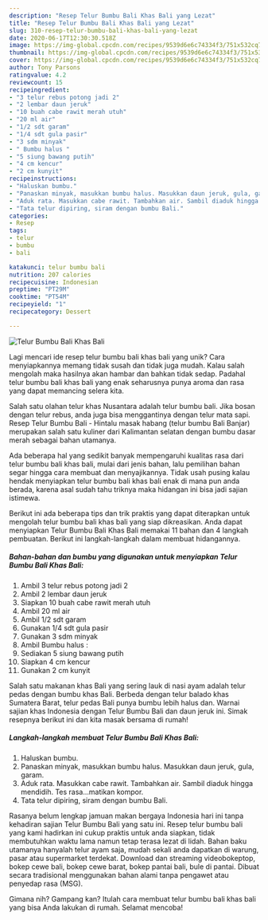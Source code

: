 ```yaml
---
description: "Resep Telur Bumbu Bali Khas Bali yang Lezat"
title: "Resep Telur Bumbu Bali Khas Bali yang Lezat"
slug: 310-resep-telur-bumbu-bali-khas-bali-yang-lezat
date: 2020-06-17T12:30:30.518Z
image: https://img-global.cpcdn.com/recipes/9539d6e6c74334f3/751x532cq70/telur-bumbu-bali-khas-bali-foto-resep-utama.jpg
thumbnail: https://img-global.cpcdn.com/recipes/9539d6e6c74334f3/751x532cq70/telur-bumbu-bali-khas-bali-foto-resep-utama.jpg
cover: https://img-global.cpcdn.com/recipes/9539d6e6c74334f3/751x532cq70/telur-bumbu-bali-khas-bali-foto-resep-utama.jpg
author: Tony Parsons
ratingvalue: 4.2
reviewcount: 15
recipeingredient:
- "3 telur rebus potong jadi 2"
- "2 lembar daun jeruk"
- "10 buah cabe rawit merah utuh"
- "20 ml air"
- "1/2 sdt garam"
- "1/4 sdt gula pasir"
- "3 sdm minyak"
- " Bumbu halus "
- "5 siung bawang putih"
- "4 cm kencur"
- "2 cm kunyit"
recipeinstructions:
- "Haluskan bumbu."
- "Panaskan minyak, masukkan bumbu halus. Masukkan daun jeruk, gula, garam."
- "Aduk rata. Masukkan cabe rawit. Tambahkan air. Sambil diaduk hingga mendidih. Tes rasa...matikan kompor."
- "Tata telur dipiring, siram dengan bumbu Bali."
categories:
- Resep
tags:
- telur
- bumbu
- bali

katakunci: telur bumbu bali 
nutrition: 207 calories
recipecuisine: Indonesian
preptime: "PT29M"
cooktime: "PT54M"
recipeyield: "1"
recipecategory: Dessert

---
```



![Telur Bumbu Bali Khas Bali](https://img-global.cpcdn.com/recipes/9539d6e6c74334f3/751x532cq70/telur-bumbu-bali-khas-bali-foto-resep-utama.jpg)

Lagi mencari ide resep telur bumbu bali khas bali yang unik? Cara menyiapkannya memang tidak susah dan tidak juga mudah. Kalau salah mengolah maka hasilnya akan hambar dan bahkan tidak sedap. Padahal telur bumbu bali khas bali yang enak seharusnya punya aroma dan rasa yang dapat memancing selera kita.

Salah satu olahan telur khas Nusantara adalah telur bumbu bali. Jika bosan dengan telur rebus, anda juga bisa menggantinya dengan telur mata sapi. Resep Telur Bumbu Bali - Hintalu masak habang (telur bumbu Bali Banjar) merupakan salah satu kuliner dari Kalimantan selatan dengan bumbu dasar merah sebagai bahan utamanya.

Ada beberapa hal yang sedikit banyak mempengaruhi kualitas rasa dari telur bumbu bali khas bali, mulai dari jenis bahan, lalu pemilihan bahan segar hingga cara membuat dan menyajikannya. Tidak usah pusing kalau hendak menyiapkan telur bumbu bali khas bali enak di mana pun anda berada, karena asal sudah tahu triknya maka hidangan ini bisa jadi sajian istimewa.


Berikut ini ada beberapa tips dan trik praktis yang dapat diterapkan untuk mengolah telur bumbu bali khas bali yang siap dikreasikan. Anda dapat menyiapkan Telur Bumbu Bali Khas Bali memakai 11 bahan dan 4 langkah pembuatan. Berikut ini langkah-langkah dalam membuat hidangannya.

<!--inarticleads1-->

##### Bahan-bahan dan bumbu yang digunakan untuk menyiapkan Telur Bumbu Bali Khas Bali:

1. Ambil 3 telur rebus potong jadi 2
1. Ambil 2 lembar daun jeruk
1. Siapkan 10 buah cabe rawit merah utuh
1. Ambil 20 ml air
1. Ambil 1/2 sdt garam
1. Gunakan 1/4 sdt gula pasir
1. Gunakan 3 sdm minyak
1. Ambil  Bumbu halus :
1. Sediakan 5 siung bawang putih
1. Siapkan 4 cm kencur
1. Gunakan 2 cm kunyit


Salah satu makanan khas Bali yang sering lauk di nasi ayam adalah telur pedas dengan bumbu khas Bali. Berbeda dengan telur balado khas Sumatera Barat, telur pedas Bali punya bumbu lebih halus dan. Warnai sajian khas Indonesia dengan Telur Bumbu Bali dan daun jeruk ini. Simak resepnya berikut ini dan kita masak bersama di rumah! 

<!--inarticleads2-->

##### Langkah-langkah membuat Telur Bumbu Bali Khas Bali:

1. Haluskan bumbu.
1. Panaskan minyak, masukkan bumbu halus. Masukkan daun jeruk, gula, garam.
1. Aduk rata. Masukkan cabe rawit. Tambahkan air. Sambil diaduk hingga mendidih. Tes rasa...matikan kompor.
1. Tata telur dipiring, siram dengan bumbu Bali.


Rasanya belum lengkap jamuan makan bergaya Indonesia hari ini tanpa kehadiran sajian Telur Bumbu Bali yang satu ini. Resep telur bumbu bali yang kami hadirkan ini cukup praktis untuk anda siapkan, tidak membutuhkan waktu lama namun tetap terasa lezat di lidah. Bahan baku utamanya hanyalah telur ayam saja, mudah sekali anda dapatkan di warung, pasar atau supermarket terdekat. Download dan streaming videobokeptop, bokep cewe bali, bokep cewe barat, bokep pantai bali, bule di pantai. Dibuat secara tradisional menggunakan bahan alami tanpa pengawet atau penyedap rasa (MSG). 

Gimana nih? Gampang kan? Itulah cara membuat telur bumbu bali khas bali yang bisa Anda lakukan di rumah. Selamat mencoba!
